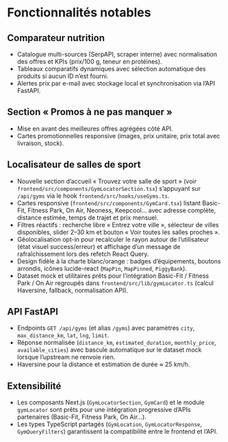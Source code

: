 # Fonctionnalités notables

## Comparateur nutrition
- Catalogue multi-sources (SerpAPI, scraper interne) avec normalisation des offres et KPIs (prix/100 g, teneur en protéines).
- Tableaux comparatifs dynamiques avec sélection automatique des produits si aucun ID n’est fourni.
- Alertes prix par e-mail avec stockage local et synchronisation via l’API FastAPI.

## Section « Promos à ne pas manquer »
- Mise en avant des meilleures offres agrégées côté API.
- Cartes promotionnelles responsive (images, prix unitaire, prix total avec livraison, stock).

## Localisateur de salles de sport
- Nouvelle section d’accueil « Trouvez votre salle de sport » (voir `frontend/src/components/GymLocatorSection.tsx`) s’appuyant sur `/api/gyms` via le hook `frontend/src/hooks/useGyms.ts`.
- Cartes responsive (`frontend/src/components/GymCard.tsx`) listant Basic-Fit, Fitness Park, On Air, Neoness, Keepcool… avec adresse complète, distance estimée, temps de trajet et prix mensuel.
- Filtres réactifs : recherche libre « Entrez votre ville », sélecteur de villes disponibles, slider 2–30 km et bouton « Voir toutes les salles proches ».
- Géolocalisation opt-in pour recalculer le rayon autour de l’utilisateur (état visuel success/erreur) et affichage d’un message de rafraîchissement lors des refetch React Query.
- Design fidèle à la charte blanc/orange : badges d’équipements, boutons arrondis, icônes lucide-react (`MapPin`, `MapPinned`, `PiggyBank`).
- Dataset mock et utilitaires prêts pour l’intégration Basic-Fit / Fitness Park / On Air regroupés dans `frontend/src/lib/gymLocator.ts` (calcul Haversine, fallback, normalisation API).

## API FastAPI
- Endpoints `GET /api/gyms` (et alias `/gyms`) avec paramètres `city`, `max_distance_km`, `lat`, `lng`, `limit`.
- Réponse normalisée (`distance_km`, `estimated_duration`, `monthly_price`, `available_cities`) avec bascule automatique sur le dataset mock lorsque l’upstream ne renvoie rien.
- Haversine pour la distance et estimation de durée ≈ 25 km/h.

## Extensibilité
- Les composants Next.js (`GymLocatorSection`, `GymCard`) et le module `gymLocator` sont prêts pour une intégration progressive d’APIs partenaires (Basic-Fit, Fitness Park, On Air…).
- Les types TypeScript partagés (`GymLocation`, `GymLocatorResponse`, `GymQueryFilters`) garantissent la compatibilité entre le frontend et l’API.
